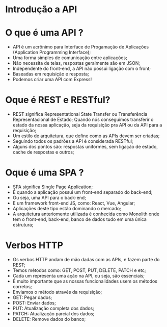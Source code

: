 # Introdução a API

# O que é uma API ?

* API é um acrônimo para Interface de Progamação de Aplicações (Application Programming Interface);
* Uma forma simples de comunicação entre aplicações;
* Não necessita de telas, respostas geralmente são em JSON;
* Independente do front-end, a API não possui ligação com o front;
* Baseadas em requisição e resposta;
* Podemos criar uma API com Express!

# Oque é REST e RESTful?

* REST significa Representational State Transfer ou Transferência Representacional de Estado;
Quando nós conseguimos transferir o estado da nossa aplicação, seja da requisição pra API ou da API para a requisição;
* Um estilo de arquitetura, que define como as APIs devem ser criadas;
* Seguindo todos os padrões a API é considerada RESTful;
* Alguns dos pontos são: respostas uniformes, sem ligação de estado, cache de respostas e outros;

# Oque é uma SPA ?

* SPA significa Single Page Application;
* É quando a aplicação possui um front-end separado do back-end;
* Ou seja, uma API para o back-end;
* E um framework front-end JS, como: React, Vue, Angular;
* Aplicações deste tipo estão dominando o mercado;
* A arquitetura anteriomente utilizada é conhecida como Monolith onde tem o front-end, back-end, banco de dados tudo em uma única estrutura;

# Verbos HTTP

* Os verbos HTTP andam de mão dadas com as APIs, e fazem parte do REST;
* Temos métodos como: GET, POST, PUT, DELETE, PATCH e etc;
* Cada um representa uma ação na API, ou seja, são essenciais;
* É muito importante que as nossas funcionalidades usem os métodos corretos;
* Enviamos o método através da requisição;
* GET: Pegar dados;
* POST: Enviar dados;
* PUT: Atualização completa dos dados;
* PATCH: Atualização parcial dos dados;
* DELETE: Remove dados do banco;

